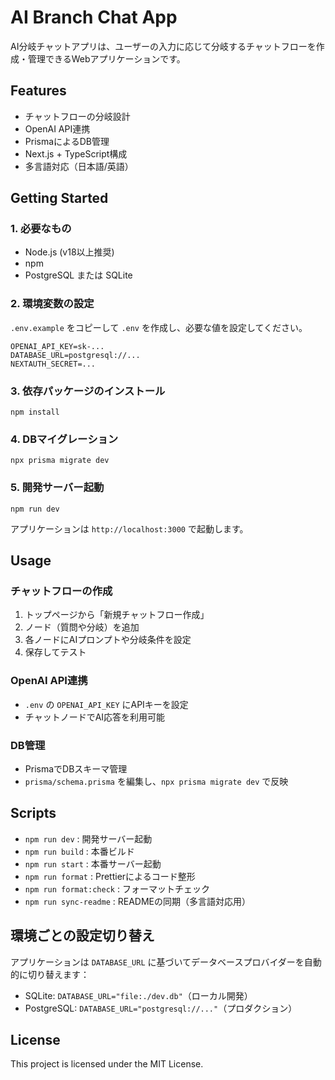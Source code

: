 # AI Branch Chat App

AI分岐チャットアプリは、ユーザーの入力に応じて分岐するチャットフローを作成・管理できるWebアプリケーションです。

## Features

- チャットフローの分岐設計
- OpenAI API連携
- PrismaによるDB管理
- Next.js + TypeScript構成
- 多言語対応（日本語/英語）

## Getting Started

### 1. 必要なもの

- Node.js (v18以上推奨)
- npm
- PostgreSQL または SQLite

### 2. 環境変数の設定

`.env.example` をコピーして `.env` を作成し、必要な値を設定してください。

```
OPENAI_API_KEY=sk-...
DATABASE_URL=postgresql://...
NEXTAUTH_SECRET=...
```

### 3. 依存パッケージのインストール

```
npm install
```

### 4. DBマイグレーション

```
npx prisma migrate dev
```

### 5. 開発サーバー起動

```
npm run dev
```

アプリケーションは `http://localhost:3000` で起動します。

## Usage

### チャットフローの作成

1. トップページから「新規チャットフロー作成」
2. ノード（質問や分岐）を追加
3. 各ノードにAIプロンプトや分岐条件を設定
4. 保存してテスト

### OpenAI API連携

- `.env` の `OPENAI_API_KEY` にAPIキーを設定
- チャットノードでAI応答を利用可能

### DB管理

- PrismaでDBスキーマ管理
- `prisma/schema.prisma` を編集し、`npx prisma migrate dev` で反映

## Scripts

- `npm run dev` : 開発サーバー起動
- `npm run build` : 本番ビルド
- `npm run start` : 本番サーバー起動
- `npm run format` : Prettierによるコード整形
- `npm run format:check` : フォーマットチェック
- `npm run sync-readme` : READMEの同期（多言語対応用）

## 環境ごとの設定切り替え

アプリケーションは `DATABASE_URL` に基づいてデータベースプロバイダーを自動的に切り替えます：

- SQLite: `DATABASE_URL="file:./dev.db"`（ローカル開発）
- PostgreSQL: `DATABASE_URL="postgresql://..."`（プロダクション）

## License

This project is licensed under the MIT License.
